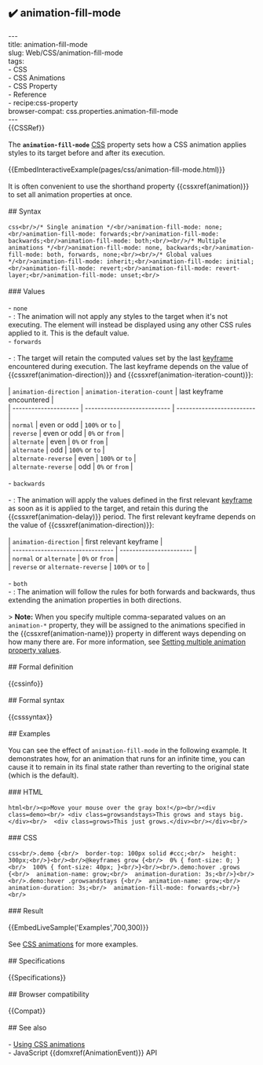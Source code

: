 ## ✔️ animation-fill-mode 
 ---<br/>title: animation-fill-mode<br/>slug: Web/CSS/animation-fill-mode<br/>tags:<br/>  - CSS<br/>  - CSS Animations<br/>  - CSS Property<br/>  - Reference<br/>  - recipe:css-property<br/>browser-compat: css.properties.animation-fill-mode<br/>---<br/>{{CSSRef}}<br/><br/>The **`animation-fill-mode`** [CSS](/en-US/docs/Web/CSS) property sets how a CSS animation applies styles to its target before and after its execution.<br/><br/>{{EmbedInteractiveExample(pages/css/animation-fill-mode.html)}}<br/><br/>It is often convenient to use the shorthand property {{cssxref(animation)}} to set all animation properties at once.<br/><br/>## Syntax<br/><br/>```css<br/>/* Single animation */<br/>animation-fill-mode: none;<br/>animation-fill-mode: forwards;<br/>animation-fill-mode: backwards;<br/>animation-fill-mode: both;<br/><br/>/* Multiple animations */<br/>animation-fill-mode: none, backwards;<br/>animation-fill-mode: both, forwards, none;<br/><br/>/* Global values */<br/>animation-fill-mode: inherit;<br/>animation-fill-mode: initial;<br/>animation-fill-mode: revert;<br/>animation-fill-mode: revert-layer;<br/>animation-fill-mode: unset;<br/>```<br/><br/>### Values<br/><br/>- `none`<br/>  - : The animation will not apply any styles to the target when it's not executing. The element will instead be displayed using any other CSS rules applied to it. This is the default value.<br/>- `forwards`<br/><br/>  - : The target will retain the computed values set by the last [keyframe](/en-US/docs/Web/CSS/@keyframes) encountered during execution. The last keyframe depends on the value of {{cssxref(animation-direction)}} and {{cssxref(animation-iteration-count)}}:<br/><br/>    | `animation-direction` | `animation-iteration-count` | last keyframe encountered |<br/>    | --------------------- | --------------------------- | ------------------------- |<br/>    | `normal`              | even or odd                 | `100%` or `to`            |<br/>    | `reverse`             | even or odd                 | `0%` or `from`            |<br/>    | `alternate`           | even                        | `0%` or `from`            |<br/>    | `alternate`           | odd                         | `100%` or `to`            |<br/>    | `alternate-reverse`   | even                        | `100%` or `to`            |<br/>    | `alternate-reverse`   | odd                         | `0%` or `from`            |<br/><br/>- `backwards`<br/><br/>  - : The animation will apply the values defined in the first relevant [keyframe](/en-US/docs/Web/CSS/@keyframes) as soon as it is applied to the target, and retain this during the {{cssxref(animation-delay)}} period. The first relevant keyframe depends on the value of {{cssxref(animation-direction)}}:<br/><br/>    | `animation-direction`            | first relevant keyframe |<br/>    | -------------------------------- | ----------------------- |<br/>    | `normal` or `alternate`          | `0%` or `from`          |<br/>    | `reverse` or `alternate-reverse` | `100%` or `to`          |<br/><br/>- `both`<br/>  - : The animation will follow the rules for both forwards and backwards, thus extending the animation properties in both directions.<br/><br/>> **Note:** When you specify multiple comma-separated values on an `animation-*` property, they will be assigned to the animations specified in the {{cssxref(animation-name)}} property in different ways depending on how many there are. For more information, see [Setting multiple animation property values](/en-US/docs/Web/CSS/CSS_Animations/Using_CSS_animations#setting_multiple_animation_property_values).<br/><br/>## Formal definition<br/><br/>{{cssinfo}}<br/><br/>## Formal syntax<br/><br/>{{csssyntax}}<br/><br/>## Examples<br/><br/>You can see the effect of `animation-fill-mode` in the following example. It demonstrates how, for an animation that runs for an infinite time, you can cause it to remain in its final state rather than reverting to the original state (which is the default).<br/><br/>### HTML<br/><br/>```html<br/><p>Move your mouse over the gray box!</p><br/><div class=demo><br/> <div class=growsandstays>This grows and stays big.</div><br/>  <div class=grows>This just grows.</div><br/></div><br/>```<br/><br/>### CSS<br/><br/>```css<br/>.demo {<br/>  border-top: 100px solid #ccc;<br/>  height: 300px;<br/>}<br/><br/>@keyframes grow {<br/>  0% { font-size: 0; }<br/>  100% { font-size: 40px; }<br/>}<br/><br/>.demo:hover .grows {<br/>  animation-name: grow;<br/>  animation-duration: 3s;<br/>}<br/><br/>.demo:hover .growsandstays {<br/>  animation-name: grow;<br/>  animation-duration: 3s;<br/>  animation-fill-mode: forwards;<br/>}<br/>```<br/><br/>### Result<br/><br/>{{EmbedLiveSample('Examples',700,300)}}<br/><br/>See [CSS animations](/en-US/docs/Web/CSS/CSS_Animations/Using_CSS_animations) for more examples.<br/><br/>## Specifications<br/><br/>{{Specifications}}<br/><br/>## Browser compatibility<br/><br/>{{Compat}}<br/><br/>## See also<br/><br/>- [Using CSS animations](/en-US/docs/Web/CSS/CSS_Animations/Using_CSS_animations)<br/>- JavaScript {{domxref(AnimationEvent)}} API<br/>